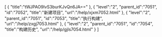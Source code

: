 [
	{
		"title":"tWJPAO9lvS3burKJvQn6JA=="
	},
	{
		"level":"2",
		"parent_id":"7051",
		"id":"7052",
		"title":"新建项目",
		"url":"/help/xjxm7052.html"
	},
	{
		"level":"2",
		"parent_id":"7051",
		"id":"7053",
		"title":"执行构建",
		"url":"/help/zxgj7053.html"
	},
	{
		"level":"2",
		"parent_id":"7051",
		"id":"7054",
		"title":"构建历史",
		"url":"/help/gjls7054.html"
	}
]